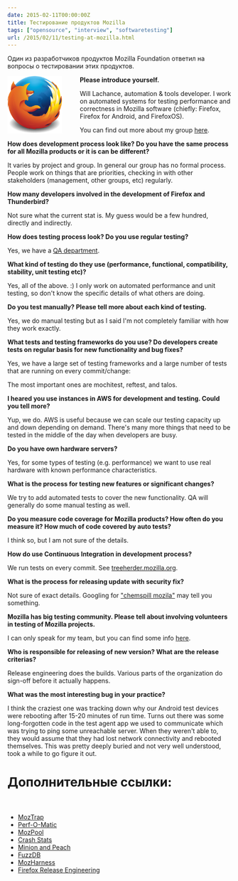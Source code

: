 ```yaml
---
date: 2015-02-11T00:00:00Z
title: Тестирование продуктов Mozilla
tags: ["opensource", "interview", "softwaretesting"]
url: /2015/02/11/testing-at-mozilla.html
---
```


Один из разработчиков продуктов Mozilla Foundation ответил на вопросы о тестировании
этих продуктов.

<img src="/images/logo-mozilla.png" height="130" alt="Mozilla Firefox logo" style="float:left; margin-right: 40px;">

**Please introduce yourself.**

Will Lachance, automation & tools developer. I work on automated systems
for testing performance and correctness in Mozilla software
(chiefly: Firefox, Firefox for Android, and FirefoxOS).

You can find out more about my group [here](https://wiki.mozilla.org/Auto-tools).

**How does development process look like? Do you have the same process
for all Mozilla products or it is can be different?**

It varies by project and group. In general our group has no formal process.
People work on things that are priorities, checking in with other stakeholders
(management, other groups, etc) regularly.

**How many developers involved in the development of Firefox and Thunderbird?**

Not sure what the current stat is. My guess would be a few hundred, directly and indirectly.

**How does testing process look? Do you use regular testing?**

Yes, we have a [QA department](https://wiki.mozilla.org/QA).

**What kind of testing do they use (performance, functional,
compatibility, stability, unit testing etc)?**

Yes, all of the above. :) I only work on automated performance
and unit testing, so don't know the specific details of what others are doing.
 
**Do you test manually? Please tell more about each kind of testing.**

Yes, we do manual testing but as I said I'm not completely familiar with how they work exactly.

**What tests and testing frameworks do you use? Do developers
create tests on regular basis for new functionality and bug fixes?**

Yes, we have a large set of testing frameworks and a large number
of tests that are running on every commit/change:

The most important ones are mochitest, reftest, and talos.

<!--
**Mozilla projects has many self-made infrastructure tools:
[MozTrap](https://github.com/mozilla/moztrap/), [Perf-O-Matic](http://graphs.mozilla.org/graph.html),
[MozPool](https://github.com/mozilla/mozpool), [Crash Stats](https://crash-stats.mozilla.com),
[Minion and Peach](https://www.opennet.ru/opennews/art.shtml?num=37551), [FuzzDB](https://code.google.com/p/fuzzdb/),
[MozHarness](https://github.com/mozilla/build-mozharness) etc. Could you tell about them?**

I'm only familiar with some of those and I'm not really sure what
I could add over and above what's on their project pages, etc.
Could you try googling for more information and let me know if
you have specific questions? You could also try emailing the authors
directly if you have specific questions.
-->

**I heared you use instances in AWS for development and testing. Could
you tell more?**

Yup, we do. AWS is useful because we can scale our testing capacity
up and down depending on demand. There's many more things that need
to be tested in the middle of the day when developers are busy.

**Do you have own hardware servers?**

Yes, for some types of testing (e.g. performance) we want to use
real hardware with known performance characteristics.

**What is the process for testing new features or significant changes?**

We try to add automated tests to cover the new functionality.
QA will generally do some manual testing as well.

**Do you measure code coverage for Mozilla products? How often do you measure it?
How much of code covered by auto tests?**

I think so, but I am not sure of the details.

**How do use Continuous Integration in development process?**

We run tests on every commit. See [treeherder.mozilla.org](https://treeherder.mozilla.org).

<!--
**What tool do you use for tracking open bugs? Who is responsible in
tracking of open bugs?**

[bugzilla.mozilla.orgi](https://bugzilla.mozilla.org)

**Do you have triage process?**

Yes, details depend on specific project.

**Do you use regular security audit of code?
Do you have a "Bug bounty" program?**

Yes, don't know many details. Google can tell you more.
-->

**What is the process for releasing update with security fix?**

Not sure of exact details. Googling for ["chemspill mozila"](http://www.aosabook.org/en/ffreleng.html)
may tell you something.

**Mozilla has big testing community.
Please tell about  involving volunteers in testing of Mozilla projects.**

I can only speak for my team, but you can find some info
[here](https://wiki.mozilla.org/Auto-tools#Want_to_Help.3F).

<!--
**Do you use negative testing techniques (like fuzz testing, fault injection etc)?
Do you use static code analysis tools or services like Coverity? Or
maybe another techniques directed to improving quality of code?**

I believe the answer to all of these is "yes" but I don't know the details.
Google may be able to tell you more.
-->

**Who is responsible for releasing of new version?
What are the release criterias?**

Release engineering does the builds. Various parts of the
organization do sign-off before it actually happens.

**What was the most interesting bug in your practice?**

I think the craziest one was tracking down why our Android test
devices were rebooting after 15-20 minutes of run time.
Turns out there was some long-forgotten code in the test agent
app we used to communicate which was trying to ping some unreachable server.
When they weren't able to, they would assume that they had lost
network connectivity and rebooted themselves. This was pretty deeply
buried and not very well understood, took a while to go figure it out.

# Дополнительные ссылки:<br><br>

- [MozTrap](https://github.com/mozilla/moztrap/)
- [Perf-O-Matic](http://graphs.mozilla.org/graph.html)
- [MozPool](https://github.com/mozilla/mozpool)
- [Crash Stats](https://crash-stats.mozilla.com)
- [Minion and Peach](https://www.opennet.ru/opennews/art.shtml?num=37551)
- [FuzzDB](https://code.google.com/p/fuzzdb/)
- [MozHarness](https://github.com/mozilla/build-mozharness)
- [Firefox Release Engineering](http://aosabook.org/en/ffreleng.html)
